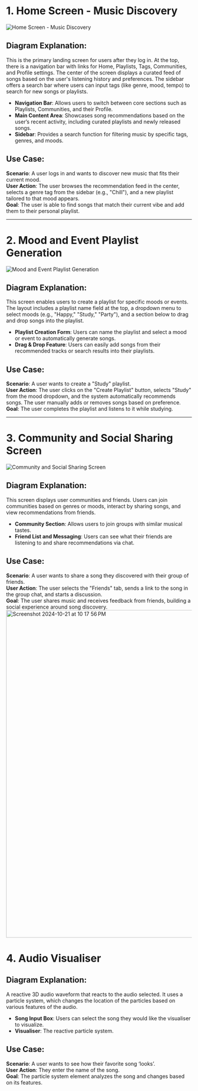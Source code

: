 # 1. Home Screen - Music Discovery
![Home Screen - Music Discovery](https://github.com/user-attachments/assets/69366d1a-fbb8-47f9-a44b-d787c16bea31)

## Diagram Explanation:
This is the primary landing screen for users after they log in. At the top, there is a navigation bar with links for Home, Playlists, Tags, Communities, and Profile settings. The center of the screen displays a curated feed of songs based on the user's listening history and preferences. The sidebar offers a search bar where users can input tags (like genre, mood, tempo) to search for new songs or playlists.

- **Navigation Bar**: Allows users to switch between core sections such as Playlists, Communities, and their Profile.
- **Main Content Area**: Showcases song recommendations based on the user’s recent activity, including curated playlists and newly released songs.
- **Sidebar**: Provides a search function for filtering music by specific tags, genres, and moods.

## Use Case:
**Scenario**: A user logs in and wants to discover new music that fits their current mood.  
**User Action**: The user browses the recommendation feed in the center, selects a genre tag from the sidebar (e.g., "Chill"), and a new playlist tailored to that mood appears.  
**Goal**: The user is able to find songs that match their current vibe and add them to their personal playlist.

---

# 2. Mood and Event Playlist Generation
![Mood and Event Playlist Generation](https://github.com/user-attachments/assets/a1e19242-5773-4ac0-ad6d-9b3e3d044f07)

## Diagram Explanation:
This screen enables users to create a playlist for specific moods or events. The layout includes a playlist name field at the top, a dropdown menu to select moods (e.g., "Happy," "Study," "Party"), and a section below to drag and drop songs into the playlist.


- **Playlist Creation Form**: Users can name the playlist and select a mood or event to automatically generate songs.
- **Drag & Drop Feature**: Users can easily add songs from their recommended tracks or search results into their playlists.

## Use Case:
**Scenario**: A user wants to create a "Study" playlist.  
**User Action**: The user clicks on the "Create Playlist" button, selects "Study" from the mood dropdown, and the system automatically recommends songs. The user manually adds or removes songs based on preference.  
**Goal**: The user completes the playlist and listens to it while studying.

---

# 3. Community and Social Sharing Screen
![Community and Social Sharing Screen](https://github.com/user-attachments/assets/207404e0-038f-4c88-8ad3-c1ae12018229)


## Diagram Explanation:
This screen displays user communities and friends. Users can join communities based on genres or moods, interact by sharing songs, and view recommendations from friends.

- **Community Section**: Allows users to join groups with similar musical tastes.
- **Friend List and Messaging**: Users can see what their friends are listening to and share recommendations via chat.

## Use Case:
**Scenario**: A user wants to share a song they discovered with their group of friends.  
**User Action**: The user selects the "Friends" tab, sends a link to the song in the group chat, and starts a discussion.  
**Goal**: The user shares music and receives feedback from friends, building a social experience around song discovery.
<img width="888" alt="Screenshot 2024-10-21 at 10 17 56 PM" src="https://github.com/user-attachments/assets/69366d1a-fbb8-47f9-a44b-d787c16bea31">


# 4. Audio Visualiser

## Diagram Explanation:
A reactive 3D audio waveform that reacts to the audio selected. It uses a particle system, which changes the location of the particles based on various features of the audio.

- **Song Input Box**: Users can select the song they would like the visualiser to visualize.
- **Visualiser**: The reactive particle system.

## Use Case:
**Scenario**: A user wants to see how their favorite song ‘looks’.  
**User Action**: They enter the name of the song.  
**Goal**: The particle system element analyzes the song and changes based on its features.
